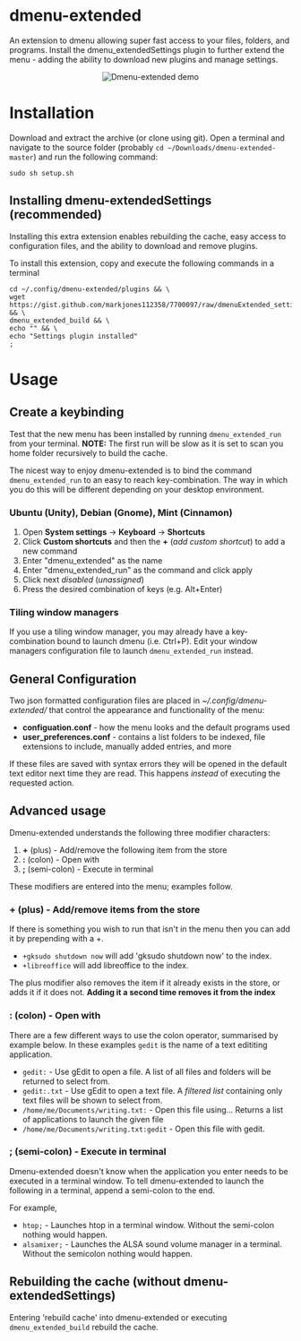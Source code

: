 # dmenu-extended

An extension to dmenu allowing super fast access to your files, folders, and programs. Install the dmenu_extendedSettings plugin to further extend the menu - adding the ability to download new plugins and manage settings.

<p align="center">
  <img src="https://raw.github.com/markjones112358/dmenu-extended/master/demo.gif" alt="Dmenu-extended demo"/>
</p>


# Installation

Download and extract the archive (or clone using git). Open a terminal and navigate to the source folder (probably `cd ~/Downloads/dmenu-extended-master`) and run the  following command:

    sudo sh setup.sh
    

## Installing dmenu-extendedSettings (recommended)

Installing this extra extension enables rebuilding the cache, easy access to configuration files, and the ability to download and remove plugins.

To install this extension, copy and execute the following commands in a terminal

    cd ~/.config/dmenu-extended/plugins && \
    wget https://gist.github.com/markjones112358/7700097/raw/dmenuExtended_settings.py && \
    dmenu_extended_build && \
    echo "" && \
    echo "Settings plugin installed"
    ;

# Usage

## Create a keybinding

Test that the new menu has been installed by running `dmenu_extended_run` from your terminal. **NOTE:** The first run will be slow as it is set to scan you home folder recursively to build the cache.

The nicest way to enjoy dmenu-extended is to bind the command `dmenu_extended_run` to an easy to reach key-combination. The way in which you do this will be different depending on your desktop environment.

### Ubuntu (Unity), Debian (Gnome), Mint (Cinnamon)
1. Open **System settings** -> **Keyboard** -> **Shortcuts**
2. Click **Custom shortcuts** and then the **+** (*add custom shortcut*) to add a new command
3. Enter "dmenu_extended" as the name
4. Enter "dmenu_extended_run" as the command and click apply
5. Click next *disabled* (*unassigned*)
6. Press the desired combination of keys (e.g. Alt+Enter)

### Tiling window managers
If you use a tiling window manager, you may already have a key-combination bound to launch dmenu (i.e. Ctrl+P). Edit your window managers configuration file to launch `dmenu_extended_run` instead.

## General Configuration

Two json formatted configuration files are placed in *~/.config/dmenu-extended/* that control the appearance and functionality of the menu:
* **configuation.conf** - how the menu looks and the default programs used
* **user_preferences.conf** - contains a list folders to be indexed, file extensions to include, manually added entries, and more

If these files are saved with syntax errors they will be opened in the default text editor next time they are read. This happens *instead* of executing the requested action.

## Advanced usage
Dmenu-extended understands the following three modifier characters:

1. **+** (plus) - Add/remove the following item from the store
2. **:** (colon) - Open with
3. **;** (semi-colon) - Execute in terminal

These modifiers are entered into the menu; examples follow.

### **+** (plus) - Add/remove items from the store
If there is something you wish to run that isn't in the menu then you can add it by prepending with a +.

* `+gksudo shutdown now` will add 'gksudo shutdown now' to the index.
* `+libreoffice` will add libreoffice to the index.

The plus modifier also removes the item if it already exists in the store, or adds it if it does not. **Adding it a second time removes it from the index**

### **:** (colon) - Open with
There are a few different ways to use the colon operator, summarised by example below. In these examples `gedit` is the name of a text edititing application.

* `gedit:` - Use gEdit to open a file. A list of all files and folders will be returned to select from.
* `gedit:.txt` - Use gEdit to open a text file. A *filtered list* containing only text files will be shown to select from.
* `/home/me/Documents/writing.txt:` - Open this file using... Returns a list of applications to launch the given file
* `/home/me/Documents/writing.txt:gedit` - Open this file with gedit.

### **;** (semi-colon) - Execute in terminal
Dmenu-extended doesn't know when the application you enter needs to be executed in a terminal window. To tell dmenu-extended to launch the following in a terminal, append a semi-colon to the end.

For example,

* `htop;` - Launches htop in a terminal window. Without the semi-colon nothing would happen.
* `alsamixer;` - Launches the ALSA sound volume manager in a terminal. Without the semicolon nothing would happen.

## Rebuilding the cache (without dmenu-extendedSettings)
Entering 'rebuild cache' into dmenu-extended or executing `dmenu_extended_build` rebuild the cache.
